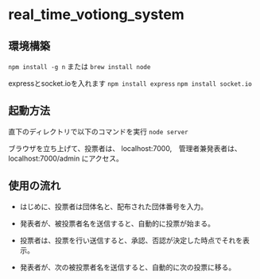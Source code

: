 # real_time_votiong_system


## 環境構築
```npm install -g n```
または
```brew install node```

expressとsocket.ioを入れます
```npm install express```
```npm install socket.io```

## 起動方法
直下のディレクトリで以下のコマンドを実行
```node server```

ブラウザを立ち上げて、投票者は、
localhost:7000,　管理者兼発表者は、
localhost:7000/admin
にアクセス。

## 使用の流れ
- はじめに、投票者は団体名と、配布された団体番号を入力。

- 発表者が、被投票者名を送信すると、自動的に投票が始まる。

- 投票者は、投票を行い送信すると、承認、否認が決定した時点でそれを表示。

- 発表者が、次の被投票者名を送信すると、自動的に次の投票に移る。